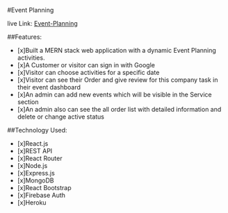 #Event Planning 

live Link: [Event-Planning]( https://event-planning-web.web.app/)

##Features:

- [x]Built a MERN stack web application with a dynamic Event Planning activities.
- [x]A Customer or visitor can sign in with Google
- [x]Visitor can choose activities for a specific date
- [x]Visitor can see their Order and give review for this company task in their event dashboard
- [x]An admin can add new events  which will be visible in the Service section
- [x]An admin also can see the all order list with detailed information and delete or change active status


##Technology Used:
- [x]React.js
- [x]REST API
- [x]React Router
- [x]Node.js
- [x]Express.js
- [x]MongoDB
- [x]React Bootstrap
- [x]Firebase Auth
- [x]Heroku
